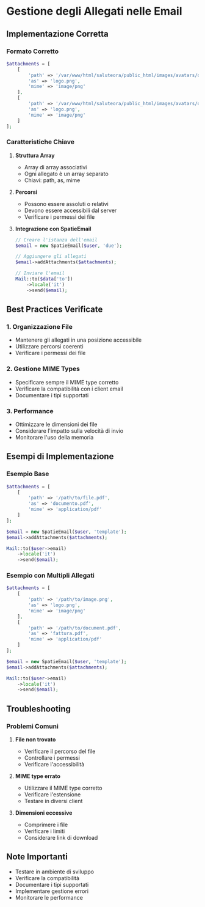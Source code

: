 # Gestione degli Allegati nelle Email

## Implementazione Corretta

### Formato Corretto
```php
$attachments = [
    [
        'path' => '/var/www/html/saluteora/public_html/images/avatars/default-3.svg',
        'as' => 'logo.png',
        'mime' => 'image/png'
    ],
    [
        'path' => '/var/www/html/saluteora/public_html/images/avatars/default-3.svg',
        'as' => 'logo.png',
        'mime' => 'image/png'
    ]
];
```

### Caratteristiche Chiave
1. **Struttura Array**
   - Array di array associativi
   - Ogni allegato è un array separato
   - Chiavi: path, as, mime

2. **Percorsi**
   - Possono essere assoluti o relativi
   - Devono essere accessibili dal server
   - Verificare i permessi dei file

3. **Integrazione con SpatieEmail**
   ```php
   // Creare l'istanza dell'email
   $email = new SpatieEmail($user, 'due');
   
   // Aggiungere gli allegati
   $email->addAttachments($attachments);
   
   // Inviare l'email
   Mail::to($data['to'])
       ->locale('it')
       ->send($email);
   ```

## Best Practices Verificate

### 1. Organizzazione File
- Mantenere gli allegati in una posizione accessibile
- Utilizzare percorsi coerenti
- Verificare i permessi dei file

### 2. Gestione MIME Types
- Specificare sempre il MIME type corretto
- Verificare la compatibilità con i client email
- Documentare i tipi supportati

### 3. Performance
- Ottimizzare le dimensioni dei file
- Considerare l'impatto sulla velocità di invio
- Monitorare l'uso della memoria

## Esempi di Implementazione

### Esempio Base
```php
$attachments = [
    [
        'path' => '/path/to/file.pdf',
        'as' => 'documento.pdf',
        'mime' => 'application/pdf'
    ]
];

$email = new SpatieEmail($user, 'template');
$email->addAttachments($attachments);

Mail::to($user->email)
    ->locale('it')
    ->send($email);
```

### Esempio con Multipli Allegati
```php
$attachments = [
    [
        'path' => '/path/to/image.png',
        'as' => 'logo.png',
        'mime' => 'image/png'
    ],
    [
        'path' => '/path/to/document.pdf',
        'as' => 'fattura.pdf',
        'mime' => 'application/pdf'
    ]
];

$email = new SpatieEmail($user, 'template');
$email->addAttachments($attachments);

Mail::to($user->email)
    ->locale('it')
    ->send($email);
```

## Troubleshooting

### Problemi Comuni
1. **File non trovato**
   - Verificare il percorso del file
   - Controllare i permessi
   - Verificare l'accessibilità

2. **MIME type errato**
   - Utilizzare il MIME type corretto
   - Verificare l'estensione
   - Testare in diversi client

3. **Dimensioni eccessive**
   - Comprimere i file
   - Verificare i limiti
   - Considerare link di download

## Note Importanti
- Testare in ambiente di sviluppo
- Verificare la compatibilità
- Documentare i tipi supportati
- Implementare gestione errori
- Monitorare le performance 
